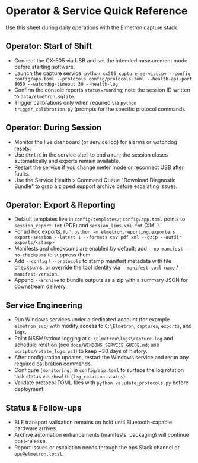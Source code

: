 # Operator & Service Quick Reference

Use this sheet during daily operations with the Elmetron capture stack.

## Operator: Start of Shift
- Connect the CX-505 via USB and set the intended measurement mode before starting software.
- Launch the capture service:
  `python cx505_capture_service.py --config config/app.toml --protocols config/protocols.toml --health-api-port 8050 --watchdog-timeout 30 --health-log`
- Confirm the console reports `status=running`; note the session ID written to `data/elmetron.sqlite`.
- Trigger calibrations only when required via `python trigger_calibration.py` (prompts for the specific protocol command).

## Operator: During Session
- Monitor the live dashboard (or service log) for alarms or watchdog resets.
- Use `Ctrl+C` in the service shell to end a run; the session closes automatically and exports remain available.
- Restart the service if you change meter mode or reconnect USB after faults.
- Use the Service Health > Command Queue "Download Diagnostic Bundle" to grab a zipped support archive before escalating issues.

## Operator: Export & Reporting
- Default templates live in `config/templates/`; `config/app.toml` points to `session_report.fmt` (PDF) and `session_lims.xml.fmt` (XML).
- For ad hoc exports, run:
  `python -m elmetron.reporting.exporters export-session --latest 1 --formats csv pdf xml --gzip --outdir exports/<stamp>`
- Manifests and checksums are enabled by default; add `--no-manifest --no-checksums` to suppress them.
- Add `--config` / `--protocols` to stamp manifest metadata with file checksums, or override the tool identity via `--manifest-tool-name` / `--manifest-version`.
- Append `--archive` to bundle outputs as a zip with a summary JSON for downstream delivery.

## Service Engineering
- Run Windows services under a dedicated account (for example `elmetron_svc`) with modify access to `C:\Elmetron`, `captures`, `exports`, and `logs`.
- Point NSSM/stdout logging at `C:\Elmetron\logs\capture.log` and schedule rotation (see `docs/WINDOWS_SERVICE_GUIDE.md`; use `scripts/rotate_logs.ps1`) to keep ~30 days of history.
- After configuration updates, restart the Windows service and rerun any required calibration commands.
- Configure `[monitoring]` in `config/app.toml` to surface the log rotation task status via `/health` (`log_rotation.status`).
- Validate protocol TOML files with `python validate_protocols.py` before deployment.

## Status & Follow-ups
- BLE transport validation remains on hold until Bluetooth-capable hardware arrives.
- Archive automation enhancements (manifests, packaging) will continue post-release.
- Report issues or escalation needs through the ops Slack channel or `ops@elmetron.local`.

